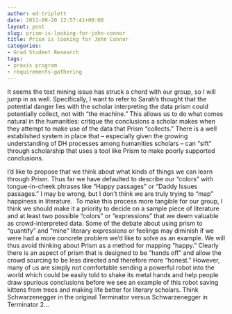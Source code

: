 ```yaml
---
author: ed-triplett
date: 2011-09-20 12:57:41+00:00
layout: post
slug: prism-is-looking-for-john-connor
title: Prism is looking for John Connor
categories:
- Grad Student Research
tags:
- praxis program
- requirements-gathering
---
```


It seems the text mining issue has struck a chord with our group, so I will jump in as well. Specifically, I want to refer to Sarah’s thought that the potential danger lies with the scholar interpreting the data prism could potentially collect, not with “the machine.” This allows us to do what comes natural in the humanities: critique the conclusions a scholar makes when they attempt to make use of the data that Prism “collects.” There is a well established system in place that – especially given the growing understanding of DH processes among humanities scholars – can “sift” through scholarship that uses a tool like Prism to make poorly supported conclusions.

I’d like to propose that we think about what kinds of things we can learn through Prism. Thus far we have defaulted to describe our “colors” with tongue-in-cheek phrases like “Happy passages” or “Daddy Issues passages.” I may be wrong, but I don’t think we are truly trying to “map” happiness in literature.  To make this process more tangible for our group, I think we should make it a priority to decide on a sample piece of literature and at least two possible “colors” or “expressions” that we deem valuable as crowd-interpreted data. Some of the debate about using prism to “quantify” and “mine” literary expressions or feelings may diminish if we were had a more concrete problem we’d like to solve as an example. We will thus avoid thinking about Prism as a method for mapping “happy.” Clearly there is an aspect of prism that is designed to be “hands off” and allow the crowd sourcing to be less directed and therefore more “honest.” However, many of us are simply not comfortable sending a powerful robot into the world which could be easily told to shake its metal hands and help people draw spurious conclusions before we see an example of this robot saving kittens from trees and making life better for literary scholars. Think Schwarzenegger in the original Terminator versus Schwarzenegger in Terminator 2…
